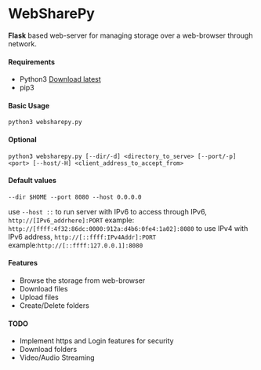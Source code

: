 # WebSharePy
<b>Flask</b> based web-server  for managing storage over a web-browser through network.

#### Requirements
- Python3 <a href='https://www.python.org/downloads/'>Download latest</a>
- pip3


#### Basic Usage
```
python3 websharepy.py
```
#### Optional
```
python3 websharepy.py [--dir/-d] <directory_to_serve> [--port/-p] <port> [--host/-H] <client_address_to_accept_from>
```
#### Default values
```
--dir $HOME --port 8080 --host 0.0.0.0
```

use ```--host ::``` to run server with IPv6
to access through IPv6, ```http://[IPv6_addrhere]:PORT``` example: ```http://[ffff:4f32:86dc:0000:912a:d4b6:0fe4:1a02]:8080```
to use IPv4 with IPv6 address, ```http://[::ffff:IPv4Addr]:PORT``` example:```http://[::ffff:127.0.0.1]:8080```


#### Features
- Browse the storage from web-browser
- Download files
- Upload files
- Create/Delete folders

#### TODO
- Implement https and Login features for security
- Download folders
- Video/Audio Streaming